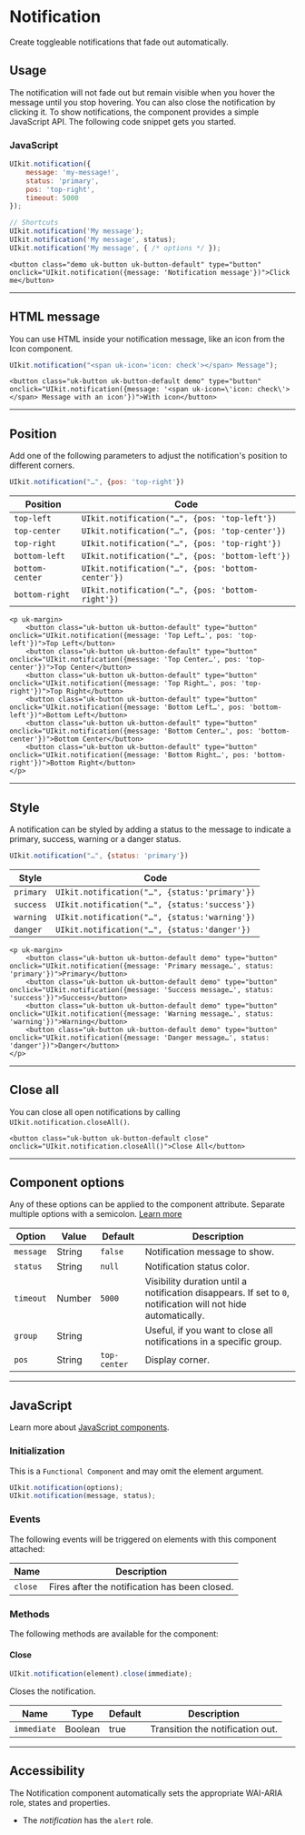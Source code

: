 # Notification

<p class="uk-text-lead">Create toggleable notifications that fade out automatically.</p>

## Usage

The notification will not fade out but remain visible when you hover the message until you stop hovering. You can also close the notification by clicking it. To show notifications, the component provides a simple JavaScript API. The following code snippet gets you started.

### JavaScript

```js
UIkit.notification({
    message: 'my-message!',
    status: 'primary',
    pos: 'top-right',
    timeout: 5000
});

// Shortcuts
UIkit.notification('My message');
UIkit.notification('My message', status);
UIkit.notification('My message', { /* options */ });
```

```example
<button class="demo uk-button uk-button-default" type="button" onclick="UIkit.notification({message: 'Notification message'})">Click me</button>

```

***

## HTML message

You can use HTML inside your notification message, like an icon from the Icon component.

```js
UIkit.notification("<span uk-icon='icon: check'></span> Message");
```

```example
<button class="uk-button uk-button-default demo" type="button" onclick="UIkit.notification({message: '<span uk-icon=\'icon: check\'></span> Message with an icon'})">With icon</button>

```

***

## Position

Add one of the following parameters to adjust the notification's position to different corners.


```js
UIkit.notification("…", {pos: 'top-right'})
```

| Position        | Code                                                |
|-----------------|-----------------------------------------------------|
| `top-left`      | `UIkit.notification("…", {pos: 'top-left'})`      |
| `top-center`    | `UIkit.notification("…", {pos: 'top-center'})`    |
| `top-right`     | `UIkit.notification("…", {pos: 'top-right'})`     |
| `bottom-left`   | `UIkit.notification("…", {pos: 'bottom-left'})`   |
| `bottom-center` | `UIkit.notification("…", {pos: 'bottom-center'})` |
| `bottom-right`  | `UIkit.notification("…", {pos: 'bottom-right'})`  |


```example
<p uk-margin>
    <button class="uk-button uk-button-default" type="button" onclick="UIkit.notification({message: 'Top Left…', pos: 'top-left'})">Top Left</button>
    <button class="uk-button uk-button-default" type="button" onclick="UIkit.notification({message: 'Top Center…', pos: 'top-center'})">Top Center</button>
    <button class="uk-button uk-button-default" type="button" onclick="UIkit.notification({message: 'Top Right…', pos: 'top-right'})">Top Right</button>
    <button class="uk-button uk-button-default" type="button" onclick="UIkit.notification({message: 'Bottom Left…', pos: 'bottom-left'})">Bottom Left</button>
    <button class="uk-button uk-button-default" type="button" onclick="UIkit.notification({message: 'Bottom Center…', pos: 'bottom-center'})">Bottom Center</button>
    <button class="uk-button uk-button-default" type="button" onclick="UIkit.notification({message: 'Bottom Right…', pos: 'bottom-right'})">Bottom Right</button>
</p>
```


***

## Style

A notification can be styled by adding a status to the message to indicate a primary, success, warning or a danger status.

```js
UIkit.notification("…", {status: 'primary'})
```

| Style     | Code                                            |
|-----------|-------------------------------------------------|
| `primary` | `UIkit.notification("…", {status:'primary'})` |
| `success` | `UIkit.notification("…", {status:'success'})` |
| `warning` | `UIkit.notification("…", {status:'warning'})` |
| `danger`  | `UIkit.notification("…", {status:'danger'})`  |

```example
<p uk-margin>
    <button class="uk-button uk-button-default demo" type="button" onclick="UIkit.notification({message: 'Primary message…', status: 'primary'})">Primary</button>
    <button class="uk-button uk-button-default demo" type="button" onclick="UIkit.notification({message: 'Success message…', status: 'success'})">Success</button>
    <button class="uk-button uk-button-default demo" type="button" onclick="UIkit.notification({message: 'Warning message…', status: 'warning'})">Warning</button>
    <button class="uk-button uk-button-default demo" type="button" onclick="UIkit.notification({message: 'Danger message…', status: 'danger'})">Danger</button>
</p>
```

***

## Close all

You can close all open notifications by calling `UIkit.notification.closeAll()`.

```example
<button class="uk-button uk-button-default close" onclick="UIkit.notification.closeAll()">Close All</button>

```

***

## Component options

Any of these options can be applied to the component attribute. Separate multiple options with a semicolon. [Learn more](javascript.md#component-configuration)

| Option     | Value  | Default      | Description                                                                                                   |
|------------|--------|--------------|---------------------------------------------------------------------------------------------------------------|
| `message ` | String | `false`      | Notification message to show.                                                                                 |
| `status`   | String | `null`       | Notification status color.                                                                                    |
| `timeout`  | Number | `5000`       | Visibility duration until a notification disappears. If set to `0`, notification will not hide automatically. |
| `group`    | String |              | Useful, if you want to close all notifications in a specific group.                                           |
| `pos`      | String | `top-center` | Display corner.                                                                                               |

***

## JavaScript

Learn more about [JavaScript components](javascript.md#programmatic-use).

### Initialization

This is a `Functional Component` and may omit the element argument.

```js
UIkit.notification(options);
UIkit.notification(message, status);
```

### Events

The following events will be triggered on elements with this component attached:

| Name    | Description                                   |
|---------|-----------------------------------------------|
| `close` | Fires after the notification has been closed. |

### Methods

The following methods are available for the component:

#### Close

```js
UIkit.notification(element).close(immediate);
```

Closes the notification.

| Name        | Type    | Default | Description                      |
|-------------|---------|---------|----------------------------------|
| `immediate` | Boolean | true    | Transition the notification out. |

***

## Accessibility

The Notification component automatically sets the appropriate WAI-ARIA role, states and properties.

- The *notification* has the `alert` role.
